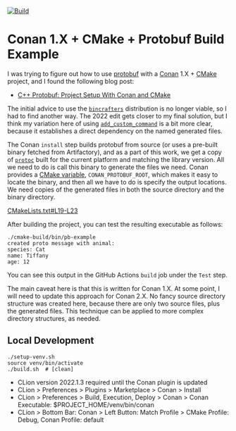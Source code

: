 [![Build](https://github.com/copperlight/conan-cmake-protobuf-example/actions/workflows/build.yml/badge.svg)](https://github.com/copperlight/conan-cmake-protobuf-example/actions/workflows/build.yml)

# Conan 1.X + CMake + Protobuf Build Example

I was trying to figure out how to use [protobuf] with a [Conan] 1.X + [CMake] project, and I found the following blog
post:

* [C++ Protobuf: Project Setup With Conan and CMake]

The initial advice to use the [`bincrafters`] distribution is no longer viable, so I had to find another way. The
2022 edit gets closer to my final solution, but I think my variation here of using [`add_custom_command`] is a bit
more clear, because it establishes a direct dependency on the named generated files.

The Conan `install` step builds protobuf from source (or uses a pre-built binary fetched from Artifactory), and as
a part of this work, we get a copy of [`protoc`] built for the current platform and matching the library version.
All we need to do is call this binary to generate the files we need. Conan provides a [CMake variable],
`CONAN_PROTOBUF_ROOT`, which makes it easy to locate the binary, and then all we have to do is specify the output
locations. We need copies of the generated files in both the source directory and the binary directory.

[CMakeLists.txt#L19-L23](https://github.com/copperlight/conan-cmake-protobuf-example/blob/main/CMakeLists.txt#L19-L23)

After building the project, you can test the resulting executable as follows:

```
./cmake-build/bin/pb-example
created proto message with animal:
species: Cat
name: Tiffany
age: 12
```

You can see this output in the GitHub Actions `build` job under the `Test` step.

The main caveat here is that this is written for Conan 1.X. At some point, I will need to update this approach for
Conan 2.X. No fancy source directory structure was created here, because there are only two source files, plus the
generated files. This technique can be applied to more complex directory structures, as needed.

[protobuf]: https://conan.io/center/recipes/protobuf?version=3.21.12
[Conan]: https://conan.io/
[CMake]: https://cmake.org/
[C++ Protobuf: Project Setup With Conan and CMake]: https://www.codingwiththomas.com/blog/protobuf-project-setup-with-conan-and-cmake
[`bincrafters`]: https://bincrafters.github.io/
[`add_custom_command`]: https://cmake.org/cmake/help/latest/command/add_custom_command.html
[`protoc`]: https://github.com/conan-io/conan-center-index/blob/master/recipes/protobuf/all/conanfile.py#L97
[CMake variable]: https://docs.conan.io/1/reference/generators/cmake.html

## Local Development

```shell
./setup-venv.sh
source venv/bin/activate
./build.sh  # [clean]
```

* CLion version 2022.1.3 required until the Conan plugin is updated
* CLion > Preferences > Plugins > Marketplace > Conan > Install
* CLion > Preferences > Build, Execution, Deploy > Conan > Conan Executable: $PROJECT_HOME/venv/bin/conan
* CLion > Bottom Bar: Conan > Left Button: Match Profile > CMake Profile: Debug, Conan Profile: default
